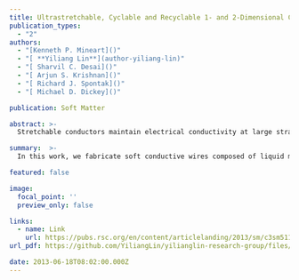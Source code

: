 ```yaml
---
title: Ultrastretchable, Cyclable and Recyclable 1- and 2-Dimensional Conductors Based on Physically Cross-Linked Thermoplastic Elastomer Gels
publication_types:
  - "2"
authors:
  - "[Kenneth P. Mineart]()"
  - "[ **Yiliang Lin**](author-yiliang-lin)"
  - "[ Sharvil C. Desai]()"
  - "[ Arjun S. Krishnan]()"
  - "[ Richard J. Spontak]()"
  - "[ Michael D. Dickey]()"

publication: Soft Matter

abstract: >-
  Stretchable conductors maintain electrical conductivity at large strains relative to their rigid counterparts that fail at much lower strains. Here, we demonstrate ultrastretchable conductors that are conductive to at least 600% strain and may be strain-cycled without significant degradation to the mechanical or electrical properties. The conductors consist of a liquid metal alloy injected into microchannels composed of triblock copolymer gels. Rheological measurements identify the temperature window over which these gels may be molded and laminated to form microchannels without collapsing the microscale features. Mechanical measurements identify the gel composition that represents a compromise between minimizing modulus (to allow the polymer to be stretched with ease) and maximizing interfacial adhesion strength at the laminated polymer–polymer interface. The resulting 2D stretchable conductors are notable for their ability to maintain electrical conductivity up to large strains, their mechanical durability, and their ability to be recycled easily with full recovery of the component species.

summary:  >-
  In this work, we fabricate soft conductive wires composed of liquid metal and elastomer, and such wires could be stretched to more than 10 times of original lengths, without losing their conductivity.

featured: false

image:
  focal_point: ''
  preview_only: false

links:
  - name: Link
    url: https://pubs.rsc.org/en/content/articlelanding/2013/sm/c3sm51136g
url_pdf: https://github.com/YiliangLin/yilianglin-research-group/files/9945380/Ultrastretchable.cyclable.and.recyclable.1-.and.2-dimensional.conductors.based.on.physically.cross-linked.thermoplastic.elastomer.gels.pdf

date: 2013-06-18T08:02:00.000Z
---
```

